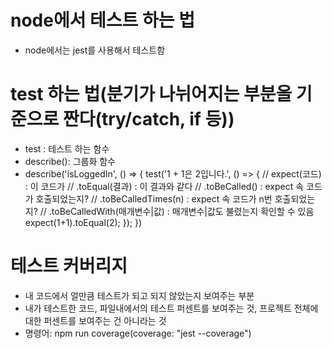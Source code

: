 # node에서 테스트 하는 법
- node에서는 jest를 사용해서 테스트함

# test 하는 법(분기가 나뉘어지는 부분을 기준으로 짠다(try/catch, if 등))
- test : 테스트 하는 함수
- describe(): 그룹화 함수
- describe('isLoggedIn', () => {
    test('1 + 1은 2입니다.', () => {
        // expect(코드) : 이 코드가
        // .toEqual(결과) : 이 결과와 같다
        // .toBeCalled() : expect 속 코드가 호출되었는지?
        // .toBeCalledTimes(n) : expect 속 코드가 n번 호출되었는지? 
        // .toBeCalledWith(매개변수|값) : 매개변수|값도 불렸는지 확인할 수 있음
        expect(1+1).toEqual(2);
    });
  })

# 테스트 커버리지
- 내 코드에서 얼만큼 테스트가 되고 되지 않았는지 보여주는 부분
- 내가 테스트한 코드, 파일내에서의 테스트 퍼센트를 보여주는 것, 프로젝트 전체에 대한 퍼센트를 보여주는 건 아니라는 것
- 명령어: npm run coverage(coverage: "jest --coverage")